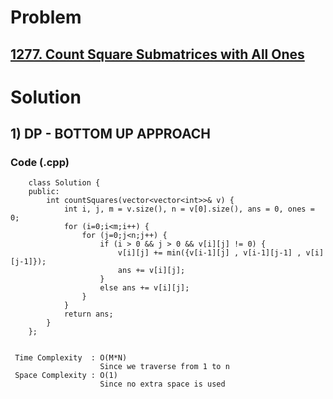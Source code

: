 # Problem

## [1277. Count Square Submatrices with All Ones](https://leetcode.com/problems/count-square-submatrices-with-all-ones/)


# Solution 

## 1) DP - BOTTOM UP APPROACH

     
       
       
   ### Code (.cpp)
   
        class Solution {
        public:
            int countSquares(vector<vector<int>>& v) {
                int i, j, m = v.size(), n = v[0].size(), ans = 0, ones = 0;
                for (i=0;i<m;i++) {
                    for (j=0;j<n;j++) {
                        if (i > 0 && j > 0 && v[i][j] != 0) {
                            v[i][j] += min({v[i-1][j] , v[i-1][j-1] , v[i][j-1]});
                            ans += v[i][j];
                        }
                        else ans += v[i][j];
                    }
                }        
                return ans;
            }
        };
     
     
     Time Complexity  : O(M*N) 
                        Since we traverse from 1 to n
     Space Complexity : O(1)
                        Since no extra space is used

